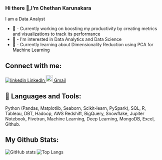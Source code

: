 ### Hi there 👋,I’m Chethan Karunakara


I am a Data Analyst

* 📜 - Currently working on boosting my productivity by creating metrics and visualizations to track its performance
* 👀 - I'm interested in Data Analytics and Data Science
* 🌱 - Currently learning about Dimensionality Reduction using PCA for Machine Learning

## Connect with me:
<p>
  <a href="https://www.linkedin.com/in/chethan-karunakara-19571b1b9/">
    <img src="https://i.stack.imgur.com/gVE0j.png" alt="linkedin"> LinkedIn
  </a>
  <a href="mailto:chethan.karunakara@gmail.com" rel="nofollow noreferrer">
    <img width="22px" src="https://upload.wikimedia.org/wikipedia/commons/7/7e/Gmail_icon_%282020%29.svg" alt="linkedin"> Gmail
  </a>
</p>

## 🧰 Languages and Tools:
Python (Pandas, Matplotlib, Seaborn, Scikit-learn, PySpark), SQL, R, Tableau, DBT, Hadoop, AWS Redshift, BigQuery, Snowflake, Jupiter Notebook, Fivetran, Machine Learning, Deep Learning, MongoDB, Excel, Github.

## My Github Stats:
![GitHub stats](https://github-readme-stats.vercel.app/api?username=ChethanKarunakara&show_icons=true&theme=tokyonight)
![Top Langs](https://github-readme-stats.vercel.app/api/top-langs/?username=ChethanKarunakara&theme=tokyonight)
